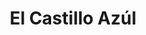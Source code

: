 ---
title: "El Castillo Azúl"
url: /ciudad-autonoma-de-buenos-aires/el-castillo-azul/
shop: artículos para bebés
---